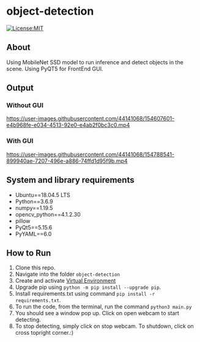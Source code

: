 # object-detection
[![License:MIT](https://img.shields.io/badge/License-MIT-green.svg)](https://github.com/nalindas9/object-detection/blob/master/LICENSE)

## About
Using MobileNet SSD model to run inference and detect objects in the scene. Using PyQT5 for FrontEnd GUI.

## Output

### Without GUI
https://user-images.githubusercontent.com/44141068/154607601-e4b968fe-e034-4513-92e0-e4ab2f0bc3c0.mp4

### With GUI
https://user-images.githubusercontent.com/44141068/154788541-899940ae-7207-496e-a886-74ffd1d95f9b.mp4

## System and library requirements

- Ubuntu==18.04.5 LTS
- Python==3.6.9
- numpy==1.19.5
- opencv_python==4.1.2.30
- pillow
- PyQt5==5.15.6
- PyYAML==6.0

## How to Run
1. Clone this repo. <br>
2. Navigate into the folder `object-detection` <br>
3. Create and activate [Virtual Environment](https://docs.python.org/3/library/venv.html) <br>
4. Upgrade pip using `python -m pip install --upgrade pip`.
5. Install requirements.txt using command `pip install -r requirements.txt`.
6. To run the code, from the terminal, run the command `python3 main.py` <br>
7. You should see a window pop up. Click on open webcam to start detecting.
7. To stop detecting, simply click on stop webcam. To shutdown, click on cross topright corner.:)


